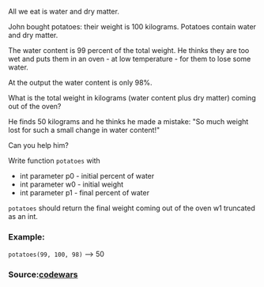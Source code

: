 All we eat is water and dry matter.

John bought potatoes: their weight is 100 kilograms. Potatoes contain water and dry matter.

The water content is 99 percent of the total weight. He thinks they are too wet and puts them in an oven - at low temperature - for them to lose some water.

At the output the water content is only 98%.

What is the total weight in kilograms (water content plus dry matter) coming out of the oven?

He finds 50 kilograms and he thinks he made a mistake: "So much weight lost for such a small change in water content!"

Can you help him?

Write function `potatoes` with

* int parameter p0 - initial percent of water
* int parameter w0 - initial weight 
* int parameter p1 - final percent of water 

`potatoes` should return the final weight coming out of the oven w1 truncated as an int.

### Example:
`potatoes(99, 100, 98)` --> 50

### Source:[codewars](https://www.codewars.com/kata/58ce8725c835848ad6000007)  
